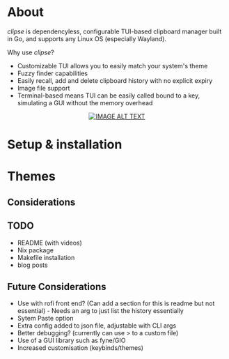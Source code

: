# About 
*clipse* is dependencyless, configurable TUI-based clipboard manager built in Go, and supports any Linux OS (especially Wayland). 

Why use *clipse*?
- Customizable TUI allows you to easily match your system's theme
- Fuzzy finder capabilities
- Easily recall, add and delete clipboard history with no explicit expiry
- Image file support
- Terminal-based means TUI can be easily called bound to a key, simulating a GUI without the memory overhead   

<div align="center">
  <a href="https://www.youtube.com/watch?v=ZE2F8Mj0_I0g"><img src="https://img.youtube.com/vi/ZE2F8Mj0_I0g/0.jpg" alt="IMAGE ALT TEXT"></a>
</div>

# Setup & installation

# Themes

## Considerations

## TODO
- README (with videos)
- Nix package
- Makefile installation
- blog posts

## Future Considerations
- Use with rofi front end? (Can add a section for this is readme but not essential) - Needs an arg to just list the history essentially 
- Sytem Paste option
- Extra config added to json file, adjustable with CLI args
- Better debugging? (currently can use > to a custom file)
- Use of a GUI library such as fyne/GIO
- Increased customisation (keybinds/themes)
